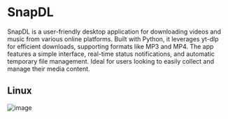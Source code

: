 # SnapDL
SnapDL is a user-friendly desktop application for downloading videos and music from various online platforms. Built with Python, it leverages yt-dlp for efficient downloads, supporting formats like MP3 and MP4. The app features a simple interface, real-time status notifications, and automatic temporary file management. Ideal for users looking to easily collect and manage their media content.

## Linux
![image](https://github.com/user-attachments/assets/5059cec2-50ce-4ec3-95ee-b19b534123ef)


